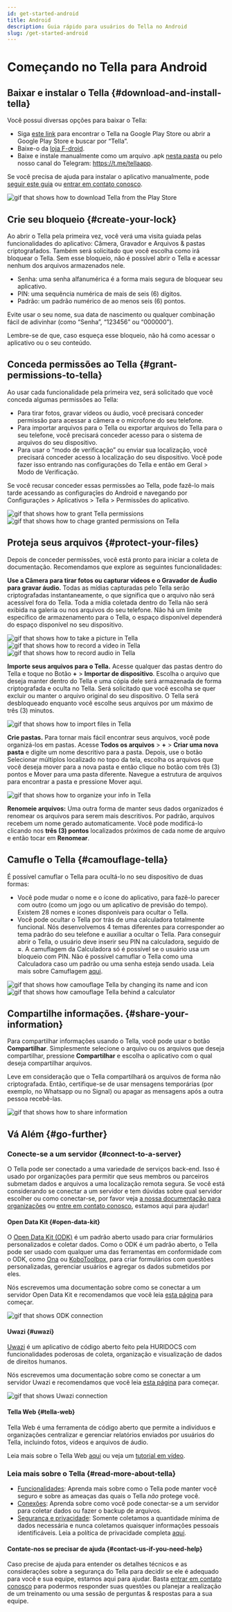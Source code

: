 ```yaml
---
id: get-started-android
title: Android
description: Guia rápido para usuários do Tella no Android
slug: /get-started-android
---
```


# Começando no Tella para Android

## Baixar e instalar o Tella {#download-and-install-tella}

Você possui diversas opções para baixar o Tella:
- Siga [este link](https://play.google.com/store/apps/details?id=org.hzontal.tella&hl=en&gl=US&pli=1) para encontrar o Tella na Google Play Store ou abrir a Google Play Store e buscar por “Tella”.
- Baixe-o da [loja F-droid](https://f-droid.org/en/packages/org.hzontal.tellaFOSS/).
- Baixe e instale manualmente como um arquivo .apk [nesta pasta](https://web.tresorit.com/l/JgMjK#FV9IoIZdDxwAUPqtupJzsQ) ou pelo nosso canal do Telegram: https://t.me/tellaapp.

Se você precisa de ajuda para instalar o aplicativo manualmente, pode [seguir este guia](/video-tutorials#manual-installation-of-tella) ou [entrar em contato conosco](/contact-us).

<div class="gifs">
    <img src={require("@site/static/img/getting-started/android/find-tella.gif").default} alt="gif that shows how to download Tella from the Play Store" title="find and download gif" />
</div>



## Crie seu bloqueio {#create-your-lock}

Ao abrir o Tella pela primeira vez, você verá uma visita guiada pelas funcionalidades do aplicativo: Câmera, Gravador e Arquivos & pastas criptografados. Também será solicitado que você escolha como irá bloquear o Tella. Sem esse bloqueio, não é possível abrir o Tella e acessar nenhum dos arquivos armazenados nele.
- Senha: uma senha alfanumérica é a forma mais segura de bloquear seu aplicativo.
- PIN: uma sequência numérica de mais de seis (6) dígitos.
- Padrão: um padrão numérico de ao menos seis (6) pontos.

Evite usar o seu nome, sua data de nascimento ou qualquer combinação fácil de adivinhar (como “Senha”, “123456” ou “000000”).

Lembre-se de que, caso esqueça esse bloqueio, não há como acessar o aplicativo ou o seu conteúdo.





## Conceda permissões ao Tella {#grant-permissions-to-tella}
Ao usar cada funcionalidade pela primeira vez, será solicitado que você conceda algumas permissões ao Tella:
- Para tirar fotos, gravar vídeos ou áudio, você precisará conceder permissão para acessar a câmera e o microfone do seu telefone.
- Para importar arquivos para o Tella ou exportar arquivos do Tella para o seu telefone, você precisará conceder acesso para o sistema de arquivos do seu dispositivo.
- Para usar o “modo de verificação” ou enviar sua localização, você precisará conceder acesso à localização do seu dispositivo. Você pode fazer isso entrando nas configurações do Tella e então em Geral > Modo de Verificação.

Se você recusar conceder essas permissões ao Tella, pode fazê-lo mais tarde acessando as configuraçĩes do Android e navegando por Configurações > Aplicativos > Tella > Permissões do aplicativo.

<div class="gifs">
    <img src={require("@site/static/img/getting-started/android/permissions.gif").default} alt="gif that shows how to grant Tella permissions" title="grating permission gif" />
    <img src={require("@site/static/img/getting-started/android/permissions-change.gif").default} alt="gif that shows how to chage granted permissions on Tella" title="change the granted permission" />
</div>



## Proteja seus arquivos {#protect-your-files}
Depois de conceder permissões, você está pronto para iniciar a coleta de documentação. Recomendamos que explore as seguintes funcionalidades:

**Use a Câmera para tirar fotos ou capturar vídeos e o Gravador de Áudio para gravar áudio.** Todas as mídias capturadas pelo Tella serão criptografadas instantaneamente, o que significa que o arquivo não será acessível fora do Tella. Toda a mídia coletada dentro do Tella não será exibida na galeria ou nos arquivos do seu telefone. Não há um limite específico de armazenamento para o Tella, o espaço disponível dependerá do espaço disponível no seu dispositivo.

<div class="gifs">
  <img src={require("@site/static/img/getting-started/android/picture.gif").default} alt="gif that shows how to take a picture in Tella" title="take a picture in Tella" />
  <img src={require("@site/static/img/getting-started/android/video.gif").default} alt="gif that shows how to record a video in Tella" title="video recording in Tella" />
  <img src={require("@site/static/img/getting-started/android/audio.gif").default} alt="gif that shows how to record audio in Tella" title="audio recording in Tella" />
</div>



**Importe seus arquivos para o Tella.** Acesse qualquer das pastas dentro do Tella e toque no Botão **+** > **Importar de dispositivo**. Escolha o arquivo que deseja manter dentro do Tella e uma cópia dele será armazenada de forma criptografada e oculta no Tella. Será solicitado que você escolha se quer excluir ou manter o arquivo original do seu dispositivo. O Tella será desbloqueado enquanto você escolhe seus arquivos por um máximo de três (3) minutos.

<div class="gifs">
    <img src={require("@site/static/img/getting-started/android/import.gif").default} alt="gif that shows how to import files in Tella" title="import files in Tella" />
</div>



**Crie pastas.** Para tornar mais fácil encontrar seus arquivos, você pode organizá-los em pastas. Acesse **Todos os arquivos** > **+** > **Criar uma nova pasta** e digite um nome descritivo para a pasta. Depois, use o botão Selecionar múltiplos localizado no topo da tela, escolha os arquivos que você deseja mover para a nova pasta e então clique no botão com três (3) pontos e Mover para uma pasta diferente. Navegue a estrutura de arquivos para encontrar a pasta e pressione Mover aqui.

<div class="gifs">
    <img src={require("@site/static/img/getting-started/android/folders-rename.gif").default} alt="gif that shows how to organize your info in Tella" title="organize files in Tella" />
</div>

**Renomeie arquivos:** Uma outra forma de manter seus dados organizados é renomear os arquivos para serem mais descritivos. Por padrão, arquivos recebem um nome gerado automaticamente. Você pode modificá-lo clicando nos **três (3) pontos** localizados próximos de cada nome de arquivo e então tocar em **Renomear**.




## Camufle o Tella {#camouflage-tella}
É possível camuflar o Tella para ocultá-lo no seu dispositivo de duas formas:
- Você pode mudar o nome e o ícone do aplicativo, para fazê-lo parecer com outro (como um jogo ou um aplicativo de previsão do tempo). Existem 28 nomes e ícones disponíveis para ocultar o Tella.
- Você pode ocultar o Tella por trás de uma calculadora totalmente funcional. Nós desenvolvemos 4 temas diferentes para corresponder ao tema padrão do seu telefone e auxiliar a ocultar o Tella. Para conseguir abrir o Tella, o usuário deve inserir seu PIN na calculadora, seguido de **=**. A camuflagem da Calculadora só é possível se o usuário usa um bloqueio com PIN. Não é possível camuflar o Tella como uma Calculadora caso um padrão ou uma senha esteja sendo usada.
Leia mais sobre Camuflagem [aqui](/features#camouflage).

<div class="gifs">
    <img src={require("@site/static/img/getting-started/android/camouflage-icon.gif").default} alt="gif that shows how camouflage Tella by changing its name and icon" title="camouflage Tella changing its icon" />
    <img src={require("@site/static/img/getting-started/android/camouflage-calc.gif").default} alt="gif that shows how camouflage Tella behind a calculator" title="camouflage Tella with a calculator" />
</div>



## Compartilhe informações. {#share-your-information}
Para compartilhar informações usando o Tella, você pode usar o botão **Compartilhar**. Simplesmente selecione o arquivo ou os arquivos que deseja compartilhar, pressione **Compartilhar** e escolha o aplicativo com o qual deseja compartilhar arquivos.

Leve em consideração que o Tella compartilhará os arquivos de forma não criptografada. Então, certifique-se de usar mensagens temporárias (por exemplo, no Whatsapp ou no Signal) ou apagar as mensagens após a outra pessoa recebê-las.

<div class="gifs">
    <img src={require("@site/static/img/getting-started/android/share.gif").default} alt="gif that shows how to share information" title="share information with third party apps" />
</div>



## Vá Além {#go-further}
### Conecte-se a um servidor {#connect-to-a-server}
O Tella pode ser conectado a uma variedade de serviços back-end. Isso é usado por organizações para permitir que seus membros ou parceiros submetam dados e arquivos a uma localização remota segura. Se você está considerando se conectar a um servidor e tem dúvidas sobre qual servidor escolher ou como conectar-se, por favor veja [a nossa documentação para organizações](/for-organizations) ou [entre em contato conosco](/contact-us), estamos aqui para ajudar!



#### Open Data Kit {#open-data-kit}

O [Open Data Kit (ODK)](https://getodk.org/) é um padrão aberto usado para criar formulários personalizados e coletar dados. Como o ODK é um padrão aberto, o Tella pode ser usado com qualquer uma das ferramentas em conformidade com o ODK, como [Ona](https://ona.io/home/) ou [KoboToolbox](https://www.kobotoolbox.org/), para criar formulários com questões personalizadas, gerenciar usuários e agregar os dados submetidos por eles.

Nós escrevemos uma documentação sobre como se conectar a um servidor Open Data Kit e recomendamos que você leia [esta página](/odk) para começar.


<div class="gifs">
    <img src={require("@site/static/img/getting-started/android/kobo.gif").default} alt="gif that shows ODK connection" title="ODK connection" />
</div>

#### Uwazi {#uwazi}
[Uwazi](https://uwazi.io/) é um aplicativo de código aberto feito pela HURIDOCS com funcionalidades poderosas de coleta, organização e visualização de dados de direitos humanos.

Nós escrevemos uma documentação sobre como se conectar a um servidor Uwazi e recomendamos que você leia [esta página](/uwazi) para começar.

<div class="gifs">
    <img src={require("@site/static/img/getting-started/android/uwazi.gif").default} alt="gif that shows Uwazi connection" title="Uwazi connection" />
</div>

#### Tella Web {#tella-web}
Tella Web é uma ferramenta de código aberto que permite a indivíduos e organizações centralizar e gerenciar relatórios enviados por usuários do Tella, incluindo fotos, vídeos e arquivos de áudio.

Leia mais sobre o Tella Web [aqui](/tella-web) ou veja um [tutorial em vídeo](/video-tutorials#tella-web).



### Leia mais sobre o Tella {#read-more-about-tella}
- [Funcionalidades](/features): Aprenda mais sobre como o Tella pode manter você seguro e sobre as ameaças das quais o Tella _não_ protege você.
- [Conexões](/for-organizations): Aprenda sobre como você pode conectar-se a um servidor para coletar dados ou fazer o backup de arquivos.
- [Segurança e privacidade](/security-and-privacy): Somente coletamos a quantidade mínima de dados necessária e nunca coletamos quaisquer informações pessoais identificáveis. Leia a política de privacidade completa [aqui](/privacy).

#### Contate-nos se precisar de ajuda {#contact-us-if-you-need-help}
Caso precise de ajuda para entender os detalhes técnicos e as considerações sobre a segurança do Tella para decidir se ele é adequado para você e sua equipe, estamos aqui para ajudar. Basta [entrar em contato conosco](/contact-us) para podermos responder suas questões ou planejar a realização de um treinamento ou uma sessão de perguntas & respostas para a sua equipe.
